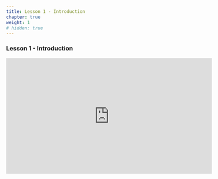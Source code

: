 ```yaml
---
title: Lesson 1 - Introduction 
chapter: true
weight: 1
# hidden: true
---
```


### Lesson 1 - Introduction

<iframe width="560" height="315" src="https://www.youtube.com/embed/RJeWKvQD90Y" frameborder="0" allow="autoplay; encrypted-media" allowfullscreen></iframe>
